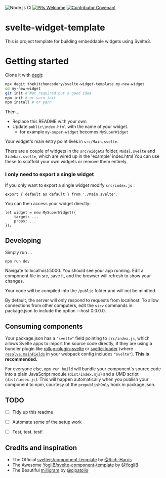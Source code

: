 ![Node.js CI](https://github.com/thekitchencodery/svelte-widget-template/workflows/Node.js%20CI/badge.svg?branch=master)
[![PRs Welcome](https://img.shields.io/badge/PRs-welcome-brightgreen.svg?style=flat-square)](http://makeapullrequest.com)
[![Contributor Covenant](https://img.shields.io/badge/Contributor%20Covenant-v2.0%20adopted-ff69b4.svg)](code_of_conduct.md)


# svelte-widget-template

This is project template for building embeddable widgets using Svelte3. 

# Getting started

Clone it with [degit](https://github.com/Rich-Harris/degit):

```bash
npx degit thekitchencodery/svelte-widget-template my-new-widget
cd my-new-widget
git init # Not required but a good idea
npm init # or yarn init
npm install # or yarn
```
Then...
* Replace this README with your own
* Update `public\index.html` with the name of your widget.
  * for example `my-super-widget` becomes `MySuperWidget`


Your widget's main entry point lives in `src/Main.svelte`. 

There are a couple of widgets in the `src/widgets` folder, `Modal.svelte` and `Sidebar.svelte`, which are wired up in the 'example' index.html
You can use these to scaffold your own widgets or remove them entirely.

### I only need to export a single widget
If you only want to export a single widget modify `src/index.js` :

    export { default as default } from './Main.svelte';

You can then access your widget directly:

    let widget = new MySuperWidget({
        target: ...
        props: ...
    });

## Developing

Simply run ...

`npm run dev`

Navigate to localhost:5000. You should see your app running. Edit a component file in src, save it, and the browser will refresh to show your changes.

Your code will be compiled into the `/public` folder and will not be minified.

By default, the server will only respond to requests from localhost. To allow connections from other computers, edit the `sirv` commands in package.json to include the option --host 0.0.0.0. 


## Consuming components

Your package.json has a `"svelte"` field pointing to `src/index.js`, which allows Svelte apps to import the source code directly, if they are using a bundler plugin like [rollup-plugin-svelte](https://github.com/sveltejs/rollup-plugin-svelte) or [svelte-loader](https://github.com/sveltejs/svelte-loader) (where [`resolve.mainFields`](https://webpack.js.org/configuration/resolve/#resolve-mainfields) in your webpack config includes `"svelte"`). **This is recommended.**

For everyone else, `npm run build` will bundle your component's source code into a plain JavaScript module (`dist/index.mjs`) and a UMD script (`dist/index.js`). This will happen automatically when you publish your component to npm, courtesy of the `prepublishOnly` hook in package.json.


## TODO

* [ ] Tidy up this readme
* [ ] Automate some of the setup work
* [ ] Test, test, test!


## Credits and inspiration
* The Official [sveltejs/component-template](https://github.com/sveltejs/component-template) by [@Rich-Harris](https://github.com/Rich-Harris)
* The Awesome [YogliB/svelte-component-template](https://github.com/YogliB/svelte-component-template) by [@YogliB](https://github.com/YogliB)
* The Beautiful [milligram](https://github.com/milligram/milligram) by [@cjpatoilo](https://github.com/cjpatoilo)